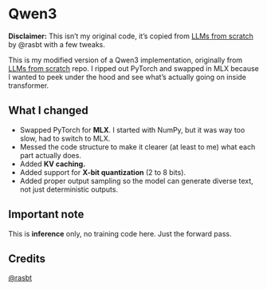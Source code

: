 
# Qwen3

**Disclaimer:** This isn’t my original code, it’s copied from [LLMs from scratch](https://github.com/rasbt/LLMs-from-scratch) by @rasbt with a few tweaks.

This is my modified version of a Qwen3 implementation, originally from [LLMs from scratch](https://github.com/rasbt/LLMs-from-scratch) repo. I ripped out PyTorch and swapped in MLX because I wanted to peek under the hood and see what’s actually going on inside transformer.

## What I changed

- Swapped PyTorch for **MLX**. I started with NumPy, but it was way too slow, had to switch to MLX.
- Messed the code structure to make it clearer (at least to me) what each part actually does.
- Added **KV caching.**
- Added support for **X-bit quantization** (2 to 8 bits).
- Added proper output sampling so the model can generate diverse text, not just deterministic outputs.

## Important note

This is **inference** only, no training code here. Just the forward pass.

## Credits
  [@rasbt](https://github.com/rasbt/LLMs-from-scratch)

